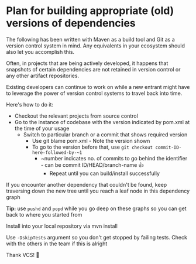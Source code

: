 # Plan for building appropriate (old) versions of dependencies

The following has been written with Maven as a build tool and Git as a version control system in mind. Any equivalents in your ecosystem should also let you accomplish this.

Often, in projects that are being actively developed, it happens that snapshots of certain dependencies are not retained in version control or any other artifact repositories.

Existing developers can continue to work on while a new entrant might have to leverage the power of version control systems to travel back into time.

Here's how to do it:

- Checkout the relevant projects from source control
- Go to the instance of codebase with the version indicated by pom.xml at the time of your usage
  - Switch to particular branch or a commit that shows required version
    - Use git blame pom.xml - Note the version shown
    - To go to the version before that, use `git checkout commit-ID-here-followed-by-~1`
      - ~number indicates no. of commits to go behind the identifier - can be commit ID/HEAD/branch-name :+1:
        - Repeat until you can build/install successfully

If you encounter another dependency that couldn't be found, keep traversing down the new tree until you reach a leaf node in this dependency graph

**Tip:** use `pushd` and `popd` while you go deep on these graphs so you can get back to where you started from

Install into your local repository via mvn install

Use `-DskipTests` argument so you don't get stopped by failing tests. Check with the others in the team if this is alright

Thank VCS! :clap: